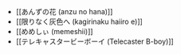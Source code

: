 - [[あんずの花 (anzu no hana)]]
- [[限りなく灰色へ (kagirinaku haiiro e)]]
- [[めめしぃ (memeshii)]]
- [[テレキャスタービーボーイ (Telecaster B-boy)]]
